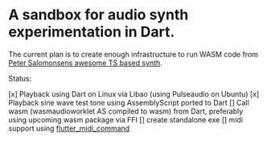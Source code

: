 # A sandbox for audio synth experimentation in Dart.


The current plan is to create enough infrastructure to run WASM code from [Peter Salomonsens awesome TS based synth](https://github.com/petersalomonsen/javascriptmusic/tree/master/wasmaudioworklet/synth1/assembly/synth).


Status:

[x] Playback using Dart on Linux via Libao (using Pulseaudio on Ubuntu)
[x] Playback sine wave test tone using AssemblyScript ported to Dart
[] Call wasm (wasmaudioworklet AS compiled to wasm) from Dart, preferably using upcoming wasm package via FFI
[] create standalone exe
[] midi support using [flutter_midi_command](https://pub.dev/packages/flutter_midi_command)

